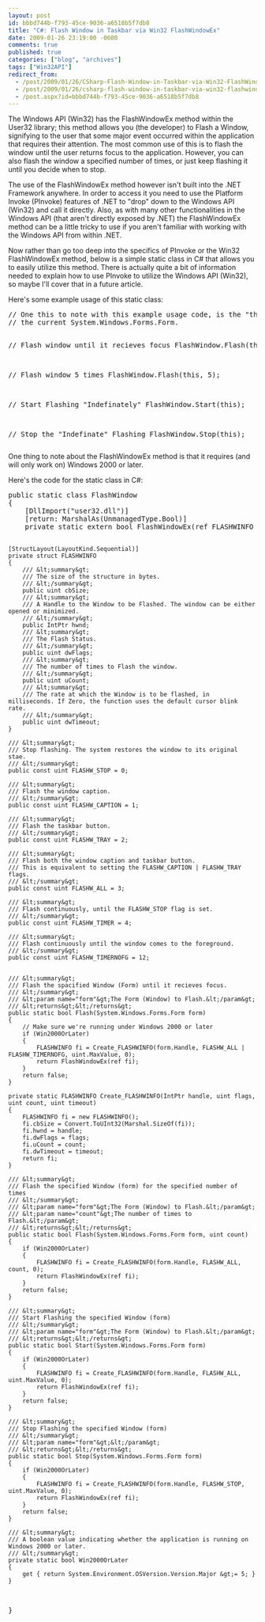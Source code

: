 ```yaml
---
layout: post
id: bbbd744b-f793-45ce-9036-a6518b5f7db8
title: "C#: Flash Window in Taskbar via Win32 FlashWindowEx"
date: 2009-01-26 23:19:00 -0600
comments: true
published: true
categories: ["blog", "archives"]
tags: ["Win32API"]
redirect_from: 
  - /post/2009/01/26/CSharp-Flash-Window-in-Taskbar-via-Win32-FlashWindowEx
  - /post/2009/01/26/csharp-flash-window-in-taskbar-via-win32-flashwindowex
  - /post.aspx?id=bbbd744b-f793-45ce-9036-a6518b5f7db8
---
```

<!-- more -->
<p>The Windows API (Win32) has the FlashWindowEx method within the User32 library; this method allows you (the developer) to Flash a Window, signifying to the user that some major event occurred within the application that requires their attention. The most common use of this is to flash the window until the user returns focus to the application. However, you can also flash the window a specified number of times, or just keep flashing it until you decide when to stop.</p>
<p>The use of the FlashWindowEx method however isn't built into the .NET Framework anywhere. In order to access it you need to use the Platform Invoke (PInvoke) features of .NET to "drop" down to the Windows API (Win32) and call it directly. Also, as with many other functionalities in&nbsp;the Windows API&nbsp;(that aren't directly exposed by .NET) the FlashWindowEx method can be a little tricky to use if you aren't familiar with working with the Windows API from within .NET.</p>
<p>Now rather than go too deep into the specifics of PInvoke or the Win32 FlashWindowEx method, below is a simple static class in C# that allows you to easily utilize this method. There is actually quite a bit of information needed to explain how to use PInvoke to utilize the Windows API (Win32), so maybe I'll cover that in a future article.</p>
<p>Here's some example usage of this static class:</p>
<pre class="brush: c-sharp; first-line: 1; tab-size: 4; toolbar: false; ">// One this to note with this example usage code, is the "this" keyword is referring to
// the current System.Windows.Forms.Form.

// Flash window until it recieves focus
FlashWindow.Flash(this);

// Flash window 5 times
FlashWindow.Flash(this, 5);

// Start Flashing "Indefinately"
FlashWindow.Start(this);

// Stop the "Indefinate" Flashing
FlashWindow.Stop(this);</pre>
<p>One thing to note about the FlashWindowEx method is that it requires (and will only work on) Windows 2000 or later.</p>
<p>Here's the code for the static class in C#:</p>
<pre class="brush: c-sharp; first-line: 1; tab-size: 4; toolbar: false; ">public static class FlashWindow
{
    [DllImport("user32.dll")]
    [return: MarshalAs(UnmanagedType.Bool)]
    private static extern bool FlashWindowEx(ref FLASHWINFO pwfi);

    [StructLayout(LayoutKind.Sequential)]
    private struct FLASHWINFO
    {
        /// &lt;summary&gt;
        /// The size of the structure in bytes.
        /// &lt;/summary&gt;
        public uint cbSize;
        /// &lt;summary&gt;
        /// A Handle to the Window to be Flashed. The window can be either opened or minimized.
        /// &lt;/summary&gt;
        public IntPtr hwnd;
        /// &lt;summary&gt;
        /// The Flash Status.
        /// &lt;/summary&gt;
        public uint dwFlags;
        /// &lt;summary&gt;
        /// The number of times to Flash the window.
        /// &lt;/summary&gt;
        public uint uCount;
        /// &lt;summary&gt;
        /// The rate at which the Window is to be flashed, in milliseconds. If Zero, the function uses the default cursor blink rate.
        /// &lt;/summary&gt;
        public uint dwTimeout;
    }

    /// &lt;summary&gt;
    /// Stop flashing. The system restores the window to its original stae.
    /// &lt;/summary&gt;
    public const uint FLASHW_STOP = 0;
   
    /// &lt;summary&gt;
    /// Flash the window caption.
    /// &lt;/summary&gt;
    public const uint FLASHW_CAPTION = 1;
   
    /// &lt;summary&gt;
    /// Flash the taskbar button.
    /// &lt;/summary&gt;
    public const uint FLASHW_TRAY = 2;
   
    /// &lt;summary&gt;
    /// Flash both the window caption and taskbar button.
    /// This is equivalent to setting the FLASHW_CAPTION | FLASHW_TRAY flags.
    /// &lt;/summary&gt;
    public const uint FLASHW_ALL = 3;

    /// &lt;summary&gt;
    /// Flash continuously, until the FLASHW_STOP flag is set.
    /// &lt;/summary&gt;
    public const uint FLASHW_TIMER = 4;

    /// &lt;summary&gt;
    /// Flash continuously until the window comes to the foreground.
    /// &lt;/summary&gt;
    public const uint FLASHW_TIMERNOFG = 12;


    /// &lt;summary&gt;
    /// Flash the spacified Window (Form) until it recieves focus.
    /// &lt;/summary&gt;
    /// &lt;param name="form"&gt;The Form (Window) to Flash.&lt;/param&gt;
    /// &lt;returns&gt;&lt;/returns&gt;
    public static bool Flash(System.Windows.Forms.Form form)
    {
        // Make sure we're running under Windows 2000 or later
        if (Win2000OrLater)
        {
            FLASHWINFO fi = Create_FLASHWINFO(form.Handle, FLASHW_ALL | FLASHW_TIMERNOFG, uint.MaxValue, 0);
            return FlashWindowEx(ref fi);
        }
        return false;
    }

    private static FLASHWINFO Create_FLASHWINFO(IntPtr handle, uint flags, uint count, uint timeout)
    {
        FLASHWINFO fi = new FLASHWINFO();
        fi.cbSize = Convert.ToUInt32(Marshal.SizeOf(fi));
        fi.hwnd = handle;
        fi.dwFlags = flags;
        fi.uCount = count;
        fi.dwTimeout = timeout;
        return fi;
    }

    /// &lt;summary&gt;
    /// Flash the specified Window (form) for the specified number of times
    /// &lt;/summary&gt;
    /// &lt;param name="form"&gt;The Form (Window) to Flash.&lt;/param&gt;
    /// &lt;param name="count"&gt;The number of times to Flash.&lt;/param&gt;
    /// &lt;returns&gt;&lt;/returns&gt;
    public static bool Flash(System.Windows.Forms.Form form, uint count)
    {
        if (Win2000OrLater)
        {
            FLASHWINFO fi = Create_FLASHWINFO(form.Handle, FLASHW_ALL, count, 0);
            return FlashWindowEx(ref fi);
        }
        return false;
    }

    /// &lt;summary&gt;
    /// Start Flashing the specified Window (form)
    /// &lt;/summary&gt;
    /// &lt;param name="form"&gt;The Form (Window) to Flash.&lt;/param&gt;
    /// &lt;returns&gt;&lt;/returns&gt;
    public static bool Start(System.Windows.Forms.Form form)
    {
        if (Win2000OrLater)
        {
            FLASHWINFO fi = Create_FLASHWINFO(form.Handle, FLASHW_ALL, uint.MaxValue, 0);
            return FlashWindowEx(ref fi);
        }
        return false;
    }

    /// &lt;summary&gt;
    /// Stop Flashing the specified Window (form)
    /// &lt;/summary&gt;
    /// &lt;param name="form"&gt;&lt;/param&gt;
    /// &lt;returns&gt;&lt;/returns&gt;
    public static bool Stop(System.Windows.Forms.Form form)
    {
        if (Win2000OrLater)
        {
            FLASHWINFO fi = Create_FLASHWINFO(form.Handle, FLASHW_STOP, uint.MaxValue, 0);
            return FlashWindowEx(ref fi);
        }
        return false;
    }

    /// &lt;summary&gt;
    /// A boolean value indicating whether the application is running on Windows 2000 or later.
    /// &lt;/summary&gt;
    private static bool Win2000OrLater
    {
        get { return System.Environment.OSVersion.Version.Major &gt;= 5; }
    }
}</pre>
